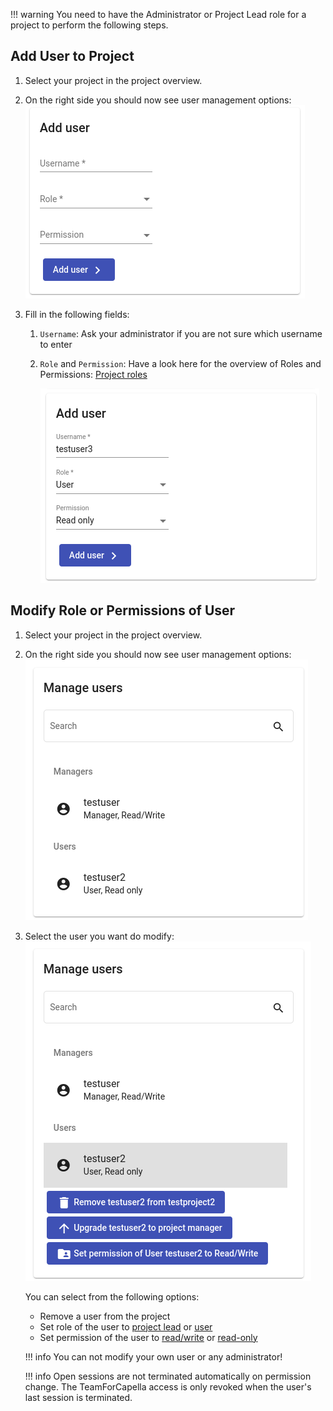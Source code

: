 <!--
 ~ SPDX-FileCopyrightText: Copyright DB InfraGO AG and contributors
 ~ SPDX-License-Identifier: Apache-2.0
 -->

<!-- prettier-ignore -->
!!! warning
    You need to have the Administrator or Project Lead role for a
    project to perform the following steps.

## Add User to Project

1.  Select your project in the project overview.
2.  On the right side you should now see user management options:
    ![Add user](add-user/add-user-empty.png)
3.  Fill in the following fields:

    1. `Username`: Ask your administrator if you are not sure which username to
       enter
    1. `Role` and `Permission`: Have a look here for the overview of Roles and
       Permissions: [Project roles](../projects/roles.md)

       ![Add user](add-user/add-user.png)

## Modify Role or Permissions of User

<!-- prettier-ignore-start -->

1. Select your project in the project overview.
1. On the right side you should now see user management options:
    ![User management](add-user/manage-users.png)
1. Select the user you want do modify: <br>
    ![User modification](add-user/modify-user.png)

   You can select from the following options:

   - Remove a user from the project
   - Set role of the user to [project lead](../sessions/types.md) or
     [user](../sessions/types.md)
   - Set permission of the user to [read/write](../sessions/types.md) or
     [read-only](../sessions/types.md)

    !!! info
        You can not modify your own user or any administrator!

    !!! info
        Open sessions are not terminated automatically on permission change.
        The TeamForCapella access is only revoked
        when the user's last session is terminated.

<!-- prettier-ignore-end -->
